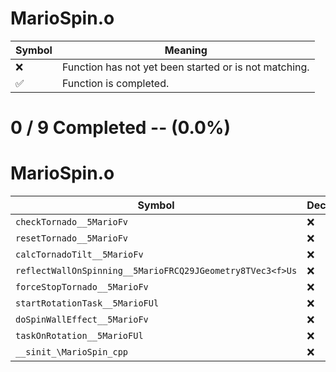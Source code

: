 # MarioSpin.o
| Symbol | Meaning 
| ------------- | ------------- 
| :x: | Function has not yet been started or is not matching. 
| :white_check_mark: | Function is completed. 


# 0 / 9 Completed -- (0.0%)
# MarioSpin.o
| Symbol | Decompiled? |
| ------------- | ------------- |
| `checkTornado__5MarioFv` | :x: |
| `resetTornado__5MarioFv` | :x: |
| `calcTornadoTilt__5MarioFv` | :x: |
| `reflectWallOnSpinning__5MarioFRCQ29JGeometry8TVec3<f>Us` | :x: |
| `forceStopTornado__5MarioFv` | :x: |
| `startRotationTask__5MarioFUl` | :x: |
| `doSpinWallEffect__5MarioFv` | :x: |
| `taskOnRotation__5MarioFUl` | :x: |
| `__sinit_\MarioSpin_cpp` | :x: |
